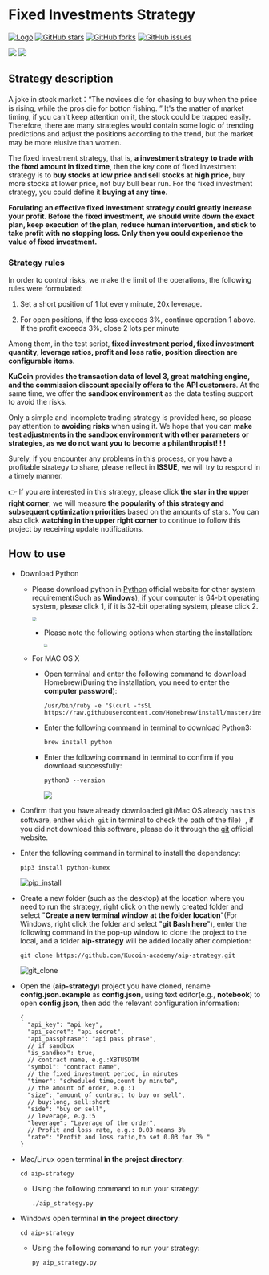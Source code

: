 # Fixed Investments Strategy

[![Logo](https://img.shields.io/badge/KuCoin-KuMex-yellowgreen?style=flat-square)](https://github.com/Kucoin-academy/Guide)
[![GitHub stars](https://img.shields.io/github/stars/Kucoin-academy/aip-strategy.svg?label=Stars&style=flat-square)](https://github.com/Kucoin-academy/aip-strategy)
[![GitHub forks](https://img.shields.io/github/forks/Kucoin-academy/aip-strategy.svg?label=Fork&style=flat-square)](https://github.com/Kucoin-academy/aip-strategy)
[![GitHub issues](https://img.shields.io/github/issues/Kucoin-academy/aip-strategy.svg?label=Issue&style=flat-square)](https://github.com/Kucoin-academy/aip-strategy/issues)

[![](https://img.shields.io/badge/lang-English-informational.svg?longCache=true&style=flat-square)](README_EN.md)
[![](https://img.shields.io/badge/lang-Chinese-red.svg?longCache=true&style=flat-square)](README_CN.md)

## Strategy description

A joke in stock market：“The novices die for chasing to buy when the price is rising, while the pros die for botton fishing. ”  It's the matter of market timing, if you can't keep attention on it, the stock could be trapped easily. Therefore, there are many strategies would contain some logic of trending predictions and adjust the positions according to the trend, but the market may be more elusive than women.

The fixed investment strategy, that is, **a investment strategy to trade with the fixed amount in fixed time**, then the key core of fixed investment strategy is to **buy stocks at low price and sell stocks at high price**, buy more stocks at lower price, not buy bull bear run. For the fixed investment strategy, you could define it **buying at any time**.

 **Forulating an effective fixed investment strategy could greatly increase your profit. Before the fixed investment, we should write down the exact plan, keep execution of the plan, reduce human intervention, and stick to take profit with no stopping loss. Only then you could experience the value of fixed investment.**   

### Strategy rules

In order to control risks, we make the limit of the operations, the following rules were formulated:  

1. Set a short position of 1 lot every minute, 20x leverage.  

2. For open positions, if the loss exceeds 3%, continue operation 1 above. If the profit exceeds 3%, close 2 lots per minute  

   

Among them, in the test script, **fixed investment period, fixed investment quantity, leverage ratios, profit and loss ratio, position direction are configurable items**. 



**KuCoin** provides **the transaction data of level 3, great matching engine, and the commission discount specially offers to the API customers**. At the same time, we offer the **sandbox environment** as the data testing support to avoid the risks.

Only a simple and incomplete trading strategy is provided here, so please pay attention to **avoiding risks** when using it. We hope that you can **make test adjustments in the sandbox environment with other parameters or strategies,  as we do not want you to become a philanthropist! ! !**

Surely, if you encounter any problems in this process, or you have a profitable strategy to share, please reflect in **ISSUE**, we will try to respond in a timely manner. 

:point_right: If you are interested in this strategy, please click **the star in the upper right corner**, we will  measure **the popularity of this strategy and subsequent optimization prioritie**s based on the amounts of stars. You can also click **watching in the upper right corner** to continue to follow this project by receiving update notifications. 

## How to use

* Download Python

  * Please download python in [Python](https://www.python.org/) official website for other system requirement(Such as **Windows**), if your computer is 64-bit operating system, please click 1, if it is 32-bit operating system, please click 2.

    <img src="./img/python_download.png" style="zoom:50%" />

    * Please note the following options when starting the installation:

      <img src="./img/python_win.png" style="zoom:40%" />

  * For MAC OS X

    * Open terminal and enter the following command to download Homebrew(During the installation, you need to enter the **computer password**):

      ```shell
      /usr/bin/ruby -e "$(curl -fsSL https://raw.githubusercontent.com/Homebrew/install/master/install)"
      ```

    * Enter the following command in terminal to download Python3:

      ```shell
      brew install python
      ```

    * Enter the following command in terminal to confirm if you download successfully:

      ```shell
      python3 --version
      ```

      ![](./img/python_version.gif)

* Confirm that you have already downloaded git(Mac OS  already has this software, enther `which git` in terminal to check the path of the file）, if you did not download this software, please do it through the [git](https://git-scm.com/) official website.

* Enter the following command in terminal to install the dependency:

  ```shell script
  pip3 install python-kumex
  ```

  ![pip_install](./img/pip_install.gif)
  
* Create a new folder (such as the desktop) at the location where you need to run the strategy, right click on the newly created folder and select "**Create a new terminal window at the folder location**"(For Windows, right click the folder and select "**git Bash here**"), enter the following command in the pop-up window to clone the project to the local, and a folder **aip-strategy** will be added locally after completion:
  
  ```shell
  git clone https://github.com/Kucoin-academy/aip-strategy.git
  ```
  
  ![git_clone](./img/git_clone.gif)
  
* Open the (**aip-strategy**) project you have cloned,  rename **config.json.example** as **config.json**, using text editor(e.g., **notebook**) to open **config.json**, then add the relevant configuration information: 

  ```
  {
    "api_key": "api key",
    "api_secret": "api secret",
    "api_passphrase": "api pass phrase",
    // if sandbox
    "is_sandbox": true,
    // contract name, e.g.:XBTUSDTM 
    "symbol": "contract name",
    // the fixed investment period, in minutes
    "timer": "scheduled time,count by minute",
    // the amount of order, e.g.:1
    "size": "amount of contract to buy or sell",
    // buy:long, sell:short  
    "side": "buy or sell",
    // leverage, e.g.:5  
    "leverage": "Leverage of the order",
    // Profit and loss rate, e.g.: 0.03 means 3%  
    "rate": "Profit and loss ratio,to set 0.03 for 3% "
  }
  ```
  
* Mac/Linux open terminal **in the project directory**: 

  ```shell
  cd aip-strategy
  ```
  * Using the following command to run your strategy:
  
    ```shell
    ./aip_strategy.py
    ```
  
* Windows open terminal **in the project directory**: 

  ```shell
  cd aip-strategy
  ```
  * Using the following command to run your strategy:
  
    ```shell
    py aip_strategy.py
    ```
  
  

